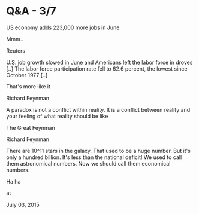 # Q&A -  3/7
US economy adds 223,000 more jobs in June.

Mmm..

Reuters 

U.S. job growth 
slowed in June and Americans left the labor force in droves [..] The labor force participation rate fell to 62.6 
percent, the lowest since October 1977 [..] 

That's more like it

Richard Feynman

A paradox is not a conflict within reality. It is a conflict between reality and your feeling of what reality should be like

The Great Feynman

Richard Feynman

There are 10^11 stars in the galaxy. That used to be a huge number. But 
it's only a hundred billion. It's less than the national deficit! We 
used to call them astronomical numbers. Now we should call them 
economical numbers.

Ha ha







at

July 03, 2015
















